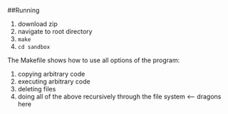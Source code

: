 ##Running
1. download zip
2. navigate to root directory
3. `make`
4. `cd sandbox`

The Makefile shows how to use all options of the program: 
  1. copying arbitrary code  
  2. executing arbitrary code  
  3. deleting files  
  4. doing all of the above recursively through the file system <-- dragons here

